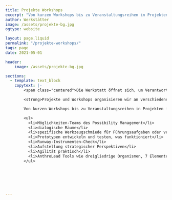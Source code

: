 ```yaml
---
title: Projekte Workshops
excerpt: "Von kurzen Workshops bis zu Veranstaltungsreihen in Projekten individueller Entwicklung und Organisationsentwicklung – wir bieten eine Palette von Angeboten"
author: Werkstätter
image: /assets/projekte-bg.jpg
ogtype: website

layout: page.liquid
permalink: "/projekte-workshops/"
tags: page
date: 2021-05-01

header: 
    image: /assets/projekte-bg.jpg

sections:
  - template: text_block
    copytext: |-
        <span class="centered">Die Werkstatt öffnet sich, um Verantwortung und Führung in praktischen Anwender-Treffen erlebend zu vertiefen. </span>

        <strong>Projekte und Workshops organisieren wir an verschiedenen Orten – auch als In-House-Training. </strong

        Von kurzen Workshops bis zu Veranstaltungsreihen in Projekten individueller Entwicklung und Organisationsentwicklung – wir bieten eine Palette von Angeboten als

        <ul>
          <li>Möglichkeiten-Teams des Possibility Management</li>
          <li>dialogische Räume</li>
          <li>spezifische Werkzeugschmiede für Führungsaufgaben oder verantwortliche 	Rollen</li>
          <li>Prototypen entwickeln und testen, was funktioniert</li>
          <li>Runway-Instrumenten-Check</li>
          <li>Aufstellung strategischer Perspektiven</li>
          <li>Agilität praktisch</li>
          <li>AnthroLead Tools wie dreigliedrige Organismen, 7 Elemente der Organisation, 	12 Qualitäten.</li>
        </ul>
        
        
        
        
        

---
```


